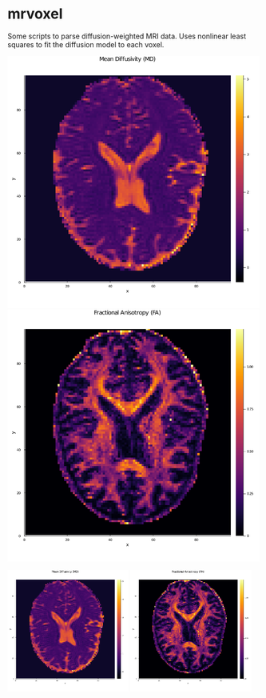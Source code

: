 # mrvoxel

Some scripts to parse diffusion-weighted MRI data. Uses nonlinear least squares to fit the diffusion model to each voxel. 

![](./pngs/MDmap.png) ![](./pngs/FAmap.png)

<p float="left">
  <img src="./pngs/MDmap.png" width="48%" />
  <img src="./pngs/FAmap.png" width="48%" /> 
</p>
